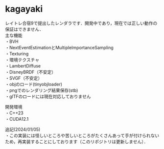 # kagayaki
レイトレ合宿9で提出したレンダラです．開発中であり，現在では正しい動作の保証はできません．  
主な機能  
・BVH  
・NextEventEstimationとMultipleImportanceSampling  
・Texturing  
・環境テクスチャ  
・LambertDiffuse  
・DisneyBRDF（不安定）  
・SVGF（不安定）  
・objのロード(tinyobjloader)  
・pngでのレンダリング結果保存(stb)  
・glTFのロードには現在対応しておりません

開発環境  
・C++23  
・CUDA12.1　

 追記(2024/01/05)  
・この実装には怪しいところや苦しいところがたくさんあって手が付けられないため，再実装することにしております（このリポジトリは更新しません）．
